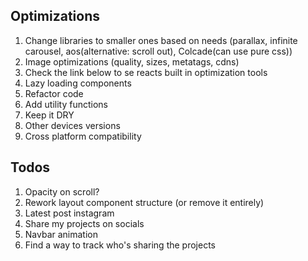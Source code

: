 ## Optimizations 

1. Change libraries to smaller ones based on needs (parallax, infinite carousel, aos(alternative: scroll out), Colcade(can use pure css))
2. Image optimizations (quality, sizes, metatags, cdns) 
3. Check the link below to se reacts built in optimization tools
4. Lazy loading components
5. Refactor code
6. Add utility functions
7. Keep it DRY
8. Other devices versions
9. Cross platform compatibility

## Todos

1. Opacity on scroll? 
2. Rework layout component structure (or remove it entirely)
3. Latest post instagram
4. Share my projects on socials
5. Navbar animation 
6. Find a way to track who's sharing the projects